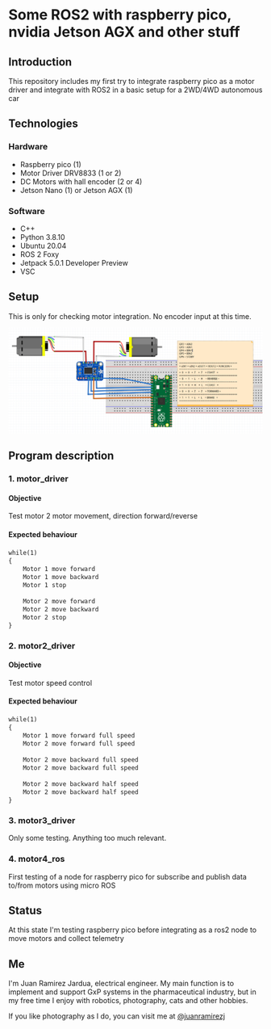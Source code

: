 # Some ROS2 with raspberry pico, nvidia Jetson AGX and other stuff
## Introduction

This repository includes my first try to integrate raspberry pico as a motor driver and integrate with ROS2 in a basic setup for a 2WD/4WD autonomous car

## Technologies

### Hardware

- Raspberry pico (1)
- Motor Driver DRV8833 (1 or 2)
- DC Motors with hall encoder (2 or 4)
- Jetson Nano (1) or Jetson AGX (1)


### Software

- C++
- Python 3.8.10
- Ubuntu 20.04
- ROS 2 Foxy
- Jetpack 5.0.1 Developer Preview
- VSC 

## Setup

This is only for checking motor integration. No encoder input at this time.

![DC motors and driver](./images/motors_and_driver.png)

## Program description

### 1. motor_driver

#### Objective

Test motor 2 motor movement, direction forward/reverse

#### Expected behaviour

```
while(1)
{
    Motor 1 move forward
    Motor 1 move backward
    Motor 1 stop

    Motor 2 move forward
    Motor 2 move backward
    Motor 2 stop
}
```
### 2. motor2_driver

#### Objective

Test motor speed control

#### Expected behaviour


```
while(1)
{
    Motor 1 move forward full speed
    Motor 2 move forward full speed

    Motor 2 move backward full speed
    Motor 2 move backward full speed

    Motor 2 move backward half speed
    Motor 2 move backward half speed
}
```

### 3. motor3_driver

Only some testing. Anything too much relevant.

### 4. motor4_ros

First testing of a node for raspberry pico for subscribe and publish data to/from motors using micro ROS

## Status

At this state I'm testing raspberry pico before integrating as a ros2 node to move motors and collect telemetry

## Me

I'm Juan Ramirez Jardua, electrical engineer. My main function is to implement and support GxP systems in the pharmaceutical industry, but in my free time I enjoy with robotics, photography, cats and other hobbies.

If you like photography as I do, you can visit me at [@juanramirezj]


[//]: # (Links)

[@juanramirezj]: <https://www.instagram.com/juanramirezj/>


